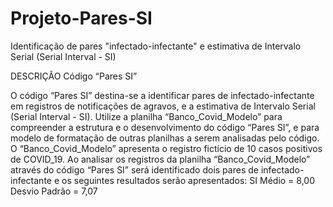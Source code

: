 # Projeto-Pares-SI
Identificação de pares "infectado-infectante" e estimativa de Intervalo Serial (Serial Interval - SI)

DESCRIÇÃO
Código “Pares SI”

O código “Pares SI” destina-se a identificar pares de infectado-infectante em registros de notificações de agravos, e a estimativa de Intervalo Serial (Serial Interval - SI).
Utilize a planilha “Banco_Covid_Modelo” para compreender a estrutura e o desenvolvimento do código “Pares SI”, e para modelo de formatação de outras planilhas a serem analisadas pelo código.
O “Banco_Covid_Modelo” apresenta o registro fictício de 10 casos positivos de COVID_19.
Ao analisar os registros da planilha “Banco_Covid_Modelo” através do código “Pares SI” será identificado dois pares de infectado-infectante e os seguintes resultados serão apresentados:
SI Médio = 8,00
Desvio Padrão = 7,07
